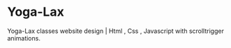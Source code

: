 # Yoga-Lax
 Yoga-Lax classes website design | Html , Css , Javascript with scrolltrigger animations.
